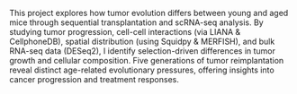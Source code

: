 This project explores how tumor evolution differs between young and aged mice through sequential transplantation and scRNA-seq analysis. By studying tumor progression, cell-cell interactions (via LIANA & CellphoneDB), spatial distribution (using Squidpy & MERFISH), and bulk RNA-seq data (DESeq2), I identify selection-driven differences in tumor growth and cellular composition. Five generations of tumor reimplantation reveal distinct age-related evolutionary pressures, offering insights into cancer progression and treatment responses.
